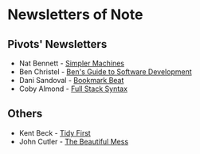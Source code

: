 
# Newsletters of Note

## Pivots' Newsletters

- Nat Bennett - [Simpler Machines](https://www.simplermachines.com/)
- Ben Christel - [Ben's Guide to Software Development](https://bensguide.substack.com/)
- Dani Sandoval - [Bookmark Beat](https://bookmarkbeat.substack.com/)
- Coby Almond - [Full Stack Syntax](https://www.fullstacksyntax.com)

## Others

- Kent Beck - [Tidy First](https://tidyfirst.substack.com/)
- John Cutler - [The Beautiful Mess](https://cutlefish.substack.com)
